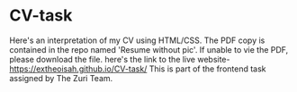 # CV-task
Here's an interpretation of my CV using HTML/CSS.
The PDF copy is contained in the repo named 'Resume without pic'.
If unable to vie the PDF, please download the file.
here's the link to the live website- https://extheoisah.github.io/CV-task/
This is part of the frontend task assigned by The Zuri Team.

